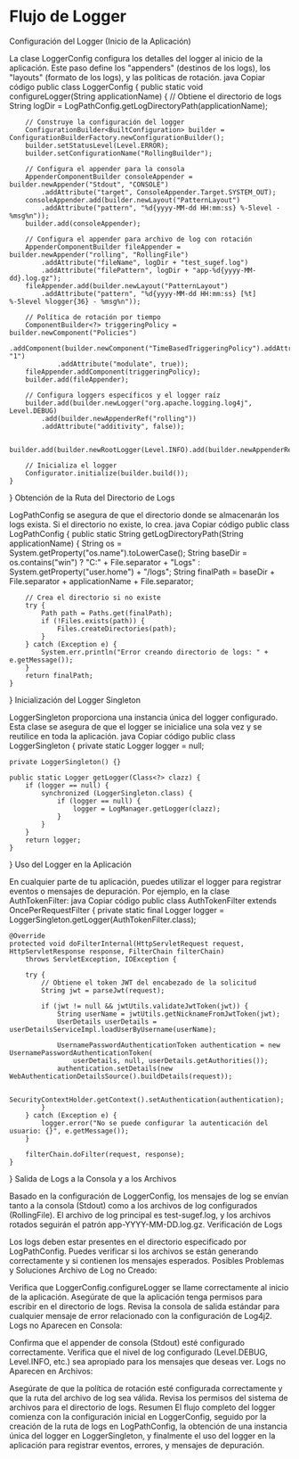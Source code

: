 # Flujo de Logger

Configuración del Logger (Inicio de la Aplicación)

La clase LoggerConfig configura los detalles del logger al inicio de la aplicación.
Este paso define los "appenders" (destinos de los logs), los "layouts" (formato de los logs), y las políticas de rotación.
java
Copiar código
public class LoggerConfig {
    public static void configureLogger(String applicationName) {
        // Obtiene el directorio de logs
        String logDir = LogPathConfig.getLogDirectoryPath(applicationName);

        // Construye la configuración del logger
        ConfigurationBuilder<BuiltConfiguration> builder = ConfigurationBuilderFactory.newConfigurationBuilder();
        builder.setStatusLevel(Level.ERROR);
        builder.setConfigurationName("RollingBuilder");

        // Configura el appender para la consola
        AppenderComponentBuilder consoleAppender = builder.newAppender("Stdout", "CONSOLE")
            .addAttribute("target", ConsoleAppender.Target.SYSTEM_OUT);
        consoleAppender.add(builder.newLayout("PatternLayout")
            .addAttribute("pattern", "%d{yyyy-MM-dd HH:mm:ss} %-5level - %msg%n"));
        builder.add(consoleAppender);

        // Configura el appender para archivo de log con rotación
        AppenderComponentBuilder fileAppender = builder.newAppender("rolling", "RollingFile")
            .addAttribute("fileName", logDir + "test_sugef.log")
            .addAttribute("filePattern", logDir + "app-%d{yyyy-MM-dd}.log.gz");
        fileAppender.add(builder.newLayout("PatternLayout")
            .addAttribute("pattern", "%d{yyyy-MM-dd HH:mm:ss} [%t] %-5level %logger{36} - %msg%n"));

        // Política de rotación por tiempo
        ComponentBuilder<?> triggeringPolicy = builder.newComponent("Policies")
            .addComponent(builder.newComponent("TimeBasedTriggeringPolicy").addAttribute("interval", "1")
                .addAttribute("modulate", true));
        fileAppender.addComponent(triggeringPolicy);
        builder.add(fileAppender);

        // Configura loggers específicos y el logger raíz
        builder.add(builder.newLogger("org.apache.logging.log4j", Level.DEBUG)
            .add(builder.newAppenderRef("rolling"))
            .addAttribute("additivity", false));

        builder.add(builder.newRootLogger(Level.INFO).add(builder.newAppenderRef("rolling")));

        // Inicializa el logger
        Configurator.initialize(builder.build());
    }
}
Obtención de la Ruta del Directorio de Logs

LogPathConfig se asegura de que el directorio donde se almacenarán los logs exista.
Si el directorio no existe, lo crea.
java
Copiar código
public class LogPathConfig {
    public static String getLogDirectoryPath(String applicationName) {
        String os = System.getProperty("os.name").toLowerCase();
        String baseDir = os.contains("win") ? "C:" + File.separator + "Logs" : System.getProperty("user.home") + "/logs";
        String finalPath = baseDir + File.separator + applicationName + File.separator;

        // Crea el directorio si no existe
        try {
            Path path = Paths.get(finalPath);
            if (!Files.exists(path)) {
                Files.createDirectories(path);
            }
        } catch (Exception e) {
            System.err.println("Error creando directorio de logs: " + e.getMessage());
        }
        return finalPath;
    }
}
Inicialización del Logger Singleton

LoggerSingleton proporciona una instancia única del logger configurado.
Esta clase se asegura de que el logger se inicialice una sola vez y se reutilice en toda la aplicación.
java
Copiar código
public class LoggerSingleton {
    private static Logger logger = null;

    private LoggerSingleton() {}

    public static Logger getLogger(Class<?> clazz) {
        if (logger == null) {
            synchronized (LoggerSingleton.class) {
                if (logger == null) {
                    logger = LogManager.getLogger(clazz);
                }
            }
        }
        return logger;
    }
}
Uso del Logger en la Aplicación

En cualquier parte de tu aplicación, puedes utilizar el logger para registrar eventos o mensajes de depuración.
Por ejemplo, en la clase AuthTokenFilter:
java
Copiar código
public class AuthTokenFilter extends OncePerRequestFilter {
    private static final Logger logger = LoggerSingleton.getLogger(AuthTokenFilter.class);

    @Override
    protected void doFilterInternal(HttpServletRequest request, HttpServletResponse response, FilterChain filterChain)
        throws ServletException, IOException {

        try {
            // Obtiene el token JWT del encabezado de la solicitud
            String jwt = parseJwt(request);

            if (jwt != null && jwtUtils.validateJwtToken(jwt)) {
                String userName = jwtUtils.getNicknameFromJwtToken(jwt);
                UserDetails userDetails = userDetailsServiceImpl.loadUserByUsername(userName);

                UsernamePasswordAuthenticationToken authentication = new UsernamePasswordAuthenticationToken(
                    userDetails, null, userDetails.getAuthorities());
                authentication.setDetails(new WebAuthenticationDetailsSource().buildDetails(request));

                SecurityContextHolder.getContext().setAuthentication(authentication);
            }
        } catch (Exception e) {
            logger.error("No se puede configurar la autenticación del usuario: {}", e.getMessage());
        }

        filterChain.doFilter(request, response);
    }
}
Salida de Logs a la Consola y a los Archivos

Basado en la configuración de LoggerConfig, los mensajes de log se envían tanto a la consola (Stdout) como a los archivos de log configurados (RollingFile).
El archivo de log principal es test-sugef.log, y los archivos rotados seguirán el patrón app-YYYY-MM-DD.log.gz.
Verificación de Logs

Los logs deben estar presentes en el directorio especificado por LogPathConfig.
Puedes verificar si los archivos se están generando correctamente y si contienen los mensajes esperados.
Posibles Problemas y Soluciones
Archivo de Log no Creado:

Verifica que LoggerConfig.configureLogger se llame correctamente al inicio de la aplicación.
Asegúrate de que la aplicación tenga permisos para escribir en el directorio de logs.
Revisa la consola de salida estándar para cualquier mensaje de error relacionado con la configuración de Log4j2.
Logs no Aparecen en Consola:

Confirma que el appender de consola (Stdout) esté configurado correctamente.
Verifica que el nivel de log configurado (Level.DEBUG, Level.INFO, etc.) sea apropiado para los mensajes que deseas ver.
Logs no Aparecen en Archivos:

Asegúrate de que la política de rotación esté configurada correctamente y que la ruta del archivo de log sea válida.
Revisa los permisos del sistema de archivos para el directorio de logs.
Resumen
El flujo completo del logger comienza con la configuración inicial en LoggerConfig, seguido por la creación de la ruta de logs en LogPathConfig, la obtención de una instancia única del logger en LoggerSingleton, y finalmente el uso del logger en la aplicación para registrar eventos, errores, y mensajes de depuración.

